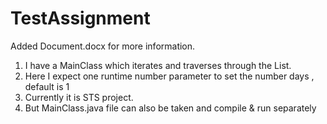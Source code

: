 # TestAssignment

Added Document.docx for more information.


1.  I have a MainClass which iterates and traverses through the List.
2.	Here I expect one runtime number parameter to set the number days , default is 1
3.	Currently it is STS project.
4.	But MainClass.java file can also be taken and compile & run separately

